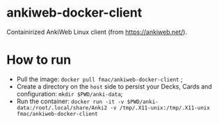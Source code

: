 # ankiweb-docker-client
Containirized AnkiWeb Linux client (from https://ankiweb.net/).

# How to run
- Pull the image: `docker pull fmac/ankiweb-docker-client` ;
- Create a directory on the `host` side to persist your Decks, Cards and configuration: `mkdir $PWD/anki-data`;
- Run the container: `docker run -it -v $PWD/anki-data:/root/.local/share/Anki2 -v /tmp/.X11-unix:/tmp/.X11-unix fmac/ankiweb-docker-client`
